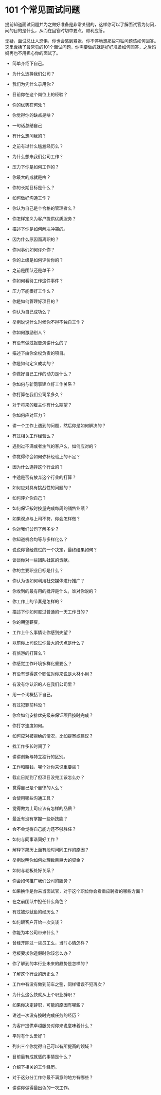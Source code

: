 101 个常见面试问题
=======================

提前知道面试问题并为之做好准备是非常关键的，这样你可以了解面试官为何问，问的目的是什么，从而在回答时切中要点，顺利应答。

无疑，面试总让人恐惧，你也会感到紧张，你不停地想那些刁钻问题该如何回答。这里囊括了最常见的101个面试问题，你需要做的就是好好准备如何回答，之后妈妈再也不用担心你的面试了。

* 简单介绍下自己。
* 为什么选择我们公司？
* 我们为凭什么录用你？
* 目前你在这个岗位上的经验？
* 你的优势在何处？

* 你觉得你的缺点是啥？
* 一句话总结自己
* 有什么想问我的？
* 之前有过什么尴尬经历么？
* 为什么想来我们公司工作？
* 压力下你是如何工作的？
* 你最大的成就是啥？

* 你的长期目标是什么？
* 如何做好沟通工作？
* 你认为自己是个合格的管理者么？
* 你怎样定义为客户提供优质服务？
* 描述下你是如何解决冲突的。
* 因为什么原因而离职的？
* 你同事们如何评介你？

* 你的上级是如何评价你的？
* 之前是团队还是单干？
* 你如何看待工作这件事件？
* 压力下能很好工作么？
* 你是如何管理好项目的？
* 你认为自己成功么？
* 举例说说什么时候你不得不独自工作？
* 你如何激励别人？
* 有没有做过报告演讲什么的？

* 描述下由你全权负责的项目。
* 你是如何定义成功的？
* 你做好自己工作的动力是什么？
* 你如何与新同事建立好工作关系？
* 你打算在我们公司呆多久？
* 对于将来的雇主你有什么期望？
* 你如何应对压力？
* 讲一个工作上遇到的问题，然后你是如何解决的？
* 有过相关工作经验么？
* 遇到过不满或者生气的客户么，如何应对的？
* 你觉得你会如何弥补经验上的不足？

* 因为什么选择这个行业的？
* 中途是否有放弃这个行业的打算？
* 如何应对具有挑战性的问题的？
* 如何评介你自己？
* 如何保证按时按量完成每周的销售业绩？
* 如果观点与上司不符，你会怎样做？
* 你对我们公司了解多少？
* 你知道机会均等与多样化么？

* 说说你曾经做过的一个决定，最终结果如何？
* 谈谈你对一些团队社区的贡献。
* 你的主要职业目标是什么？
* 你认为该如何利用社交媒体进行推广？
* 你收到的最有用的批评是什么，谁对你说的？
* 你工作上的节奏是怎样的？
* 描述下你如何度过普通的一天工作日的？
* 你的期望薪资。
* 工作上什么事情让你感到失望？
* 以前你上司说过你最大的优点是什么？
* 有旅游的打算么？

* 你感觉工作环境多样化重要么？
* 有没有觉得这个职位对你来说是大材小用？
* 有没有你认识的人在我们公司里？

* 用一个词概括下自己。
* 有过犯罪前科没？
* 你会如何安排优先级来保证项目按时完成？
* 你打字速度如何。
* 如何应对被拒绝的情况，比如提案或建议？
* 找工作多长时间了？

* 讲讲创新与特立独行的区别。
* 工作和赚钱，哪个对你来说重要些？
* 截止日期到了但项目没完工该怎么办？
* 觉得自己是个自律的人么？
* 会使用哪些沟通工具？
* 觉得做为上司应该有怎样的品质？
* 最近有没有掌握一些新技能？
* 会不会觉得自己能力还不够胜任？
* 如何与同事谐同好工作？
* 解释下简历上面有段时间同工作的原因？
* 举例说明你如何处理数目巨大的资金？
* 如何与老板处好关系？

* 你会如何推广我们公司的服务？
* 如果换作是你来当面试官，对于这个职位你会看重应聘者的哪些方面？
* 在之前团队中担任什么角色？
* 有过被炒鱿鱼的经历么？
* 如何跟客户开始一次交谈？
* 你能为本公司带来什么？
* 曾经开除过一些员工么，当时心情怎样？
* 老板要求你造假时你该怎么办？
* 你了解到的本行业未来的趋势是怎样的？
* 了解这个行业的历史么？

* 工作中有没有做到前车之鉴，同样错误不犯再次？
* 为什么这么快就从上个职业辞职？
* 如果你决定辞职，可能的原因有哪些？
* 讲述一次没有按时完成任务的经历？
* 为客户提供卓越服务对你来说意味着什么？
* 平时有什么爱好？
* 列出三个你觉得自己可以有所提高的领域？
* 目前最有成就感的事情是什么？
* 介绍下相关的工作经历。

* 对于这分分工作你最不满意的地方有哪些？
* 讲讲你做得最出色的一次工作。


